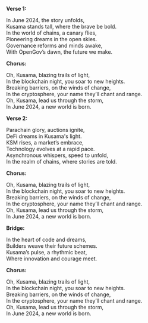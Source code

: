 **Verse 1:**

In June 2024, the story unfolds,\
Kusama stands tall, where the brave be bold.\
In the world of chains, a canary flies,\
Pioneering dreams in the open skies.\
Governance reforms and minds awake,\
With OpenGov’s dawn, the future we make.

**Chorus:**

Oh, Kusama, blazing trails of light,\
In the blockchain night, you soar to new heights.\
Breaking barriers, on the winds of change,\
In the cryptosphere, your name they’ll chant and range.\
Oh, Kusama, lead us through the storm,\
In June 2024, a new world is born.

**Verse 2:**

Parachain glory, auctions ignite,\
DeFi dreams in Kusama's light.\
KSM rises, a market’s embrace,\
Technology evolves at a rapid pace.\
Asynchronous whispers, speed to unfold,\
In the realm of chains, where stories are told.

**Chorus:**

Oh, Kusama, blazing trails of light,\
In the blockchain night, you soar to new heights.\
Breaking barriers, on the winds of change,\
In the cryptosphere, your name they’ll chant and range.\
Oh, Kusama, lead us through the storm,\
In June 2024, a new world is born.

**Bridge:**

In the heart of code and dreams,\
Builders weave their future schemes.\
Kusama’s pulse, a rhythmic beat,\
Where innovation and courage meet.

**Chorus:**

Oh, Kusama, blazing trails of light,\
In the blockchain night, you soar to new heights.\
Breaking barriers, on the winds of change,\
In the cryptosphere, your name they’ll chant and range.\
Oh, Kusama, lead us through the storm,\
In June 2024, a new world is born.
